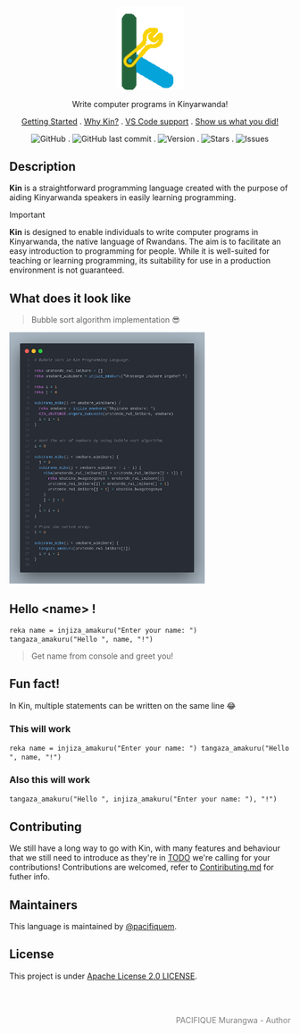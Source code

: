 <p align="center">
  <img src="https://github.com/kin-lang/kin/blob/main/public/kin-logo.svg" width="120" alt="Kin Logo" />
</p>

<p align="center">Write computer programs in Kinyarwanda! </p>
<p align="center">
  <a href="https://kinlang.vercel.app/getting-started">Getting Started</a> .
  <a href="https://kinlang.vercel.app/#why">Why Kin?</a> .
  <a href="https://kinlang.vercel.app/getting-started#ide-integrations">VS Code support</a> .
  <a href="https://github.com/kin-lang/showcase"> Show us what you did! </a>
</p>

<div align="center">
  
![GitHub](https://img.shields.io/github/license/kin-lang/kin) . ![GitHub last commit](https://img.shields.io/github/last-commit/kin-lang/kin) . ![Version](https://img.shields.io/npm/v/@kin-lang/kin) . ![Stars](https://img.shields.io/github/stars/kin-lang/kin) . ![Issues](https://img.shields.io/github/issues/kin-lang/kin)

</div>


## Description

**Kin** is a straightforward programming language created with the purpose of aiding Kinyarwanda speakers in easily learning programming.

> [!Important]
> **Kin** is designed to enable individuals to write computer programs in Kinyarwanda, the native language of Rwandans. The aim is to facilitate an easy introduction to programming for people. While it is well-suited for teaching or learning programming, its suitability for use in a production environment is not guaranteed.

## What does it look like

> Bubble sort algorithm implementation 😎
<img src="https://github.com/kin-lang/kin/blob/main/public/sample-codes.png" width="350" height="450" alt="Kin Sample Codes" />

## Hello \<name\> !

```Kin
reka name = injiza_amakuru("Enter your name: ")
tangaza_amakuru("Hello ", name, "!")
```
> Get name from console and greet you!

## Fun fact!

In Kin, multiple statements can be written on the same line 😂

### This will work
```Kin
reka name = injiza_amakuru("Enter your name: ") tangaza_amakuru("Hello ", name, "!")
```

### Also this will work
```Kin
tangaza_amakuru("Hello ", injiza_amakuru("Enter your name: "), "!")
```

## Contributing

We still have a long way to go with Kin, with many features and behaviour that we still need to introduce as they're in [TODO](https://github.com/kin-lang/kin/blob/main/todo.md)
we're calling for your contributions!
Contributions are welcomed, refer to [Contiributing.md](https://github.com/kin-lang/kin/blob/main/contributing.md) for futher info.

## Maintainers

This language is maintained by [@pacifiquem](https://github.com/pacifiquem).

## License

This project is under [Apache License 2.0 LICENSE](https://github.com/kin-lang/kin/blob/main/LICENSE).

<br>
<br>

<p align="right" style="color: gray; font: bold;">PACIFIQUE Murangwa - Author</p>
